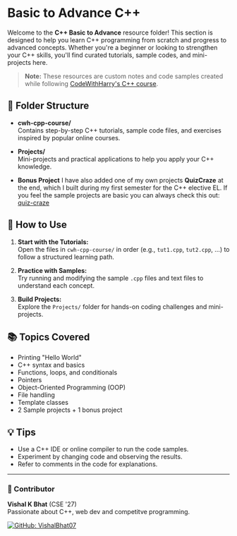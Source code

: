 # Basic to Advance C++

Welcome to the **C++ Basic to Advance** resource folder! This section is designed to help you learn C++ programming from scratch and progress to advanced concepts. Whether you're a beginner or looking to strengthen your C++ skills, you'll find curated tutorials, sample codes, and mini-projects here.

> **Note:** These resources are custom notes and code samples created while following [CodeWithHarry's C++ course](https://youtube.com/playlist?list=PLu0W_9lII9agpFUAlPFe_VNSlXW5uE0YL&feature=shared).

## 📁 Folder Structure

- **cwh-cpp-course/**  
  Contains step-by-step C++ tutorials, sample code files, and exercises inspired by popular online courses.

- **Projects/**  
  Mini-projects and practical applications to help you apply your C++ knowledge.

- **Bonus Project**
  I have also added one of my own projects **QuizCraze** at the end, which I built during my first semester for the C++ elective EL. If you feel the sample projects are basic you can always check this out: [quiz-craze](https://github.com/VishalBhat07/quiz-craze)

## 🚀 How to Use

1. **Start with the Tutorials:**  
   Open the files in `cwh-cpp-course/` in order (e.g., `tut1.cpp`, `tut2.cpp`, ...) to follow a structured learning path.

2. **Practice with Samples:**  
   Try running and modifying the sample `.cpp` files and text files to understand each concept.

3. **Build Projects:**  
   Explore the `Projects/` folder for hands-on coding challenges and mini-projects.

## 📚 Topics Covered

- Printing "Hello World"
- C++ syntax and basics
- Functions, loops, and conditionals
- Pointers
- Object-Oriented Programming (OOP)
- File handling
- Template classes
- 2 Sample projects + 1 bonus project

## 💡 Tips

- Use a C++ IDE or online compiler to run the code samples.
- Experiment by changing code and observing the results.
- Refer to comments in the code for explanations.

---

### 👤 Contributor

**Vishal K Bhat** (CSE '27)  
Passionate about C++, web dev and competitve programming.

 [![GitHub: VishalBhat07](https://img.shields.io/badge/GitHub-VishalBhat07-blue?logo=github)](https://github.com/VishalBhat07)  